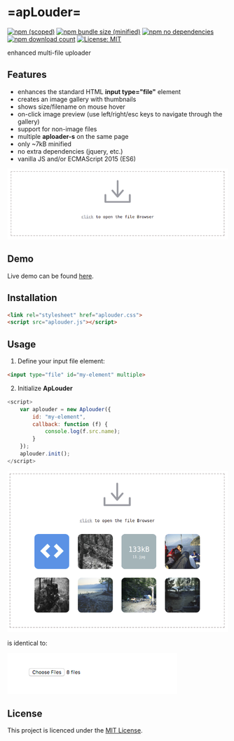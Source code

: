 # =apLouder=
[![npm (scoped)](https://img.shields.io/npm/v/@maslick/aplouder.svg)](https://www.npmjs.com/package/@maslick/aplouder)
[![npm bundle size (minified)](https://img.shields.io/badge/minified-6Kb-green.svg)](https://www.npmjs.com/package/@maslick/aplouder)
[![npm no dependencies](https://img.shields.io/badge/dependencies-none-green.svg)](https://www.npmjs.com/package/@maslick/radiaslider)
[![npm download count](https://img.shields.io/npm/dt/@maslick/aplouder.svg)](https://www.npmjs.com/package/@maslick/aplouder)
[![License: MIT](https://img.shields.io/badge/License-MIT-blue.svg)](https://opensource.org/licenses/MIT)

enhanced multi-file uploader

## Features
 * enhances the standard HTML **input type="file"** element
 * creates an image gallery with thumbnails
 * shows size/filename on mouse hover
 * on-click image preview (use left/right/esc keys to navigate through the gallery)
 * support for non-image files
 * multiple **aploader-s** on the same page
 * only ~7kB minified
 * no extra dependencies (jquery, etc.)
 * vanilla JS and/or ECMAScript 2015 (ES6)

![alt tag](screenshot1.png?raw=true "apLouder")


## Demo
Live demo can be found [here](https://maslick.github.io/aplouder/).

## Installation
```html
<link rel="stylesheet" href="aplouder.css">
<script src="aplouder.js"></script>
```
 
## Usage
1. Define your input file element:
```html
<input type="file" id="my-element" multiple>
```
2. Initialize **ApLouder**
```js
<script>
    var aplouder = new Aplouder({
        id: "my-element",
        callback: function (f) {
            console.log(f.src.name);
        }
    });
    aplouder.init();
</script>
```

![alt tag](screenshot2.png?raw=true "apLouder")

is identical to:

![alt tag](screenshot3.png?raw=true "standard input element")


## License

This project is licenced under the [MIT License](http://opensource.org/licenses/mit-license.html).


